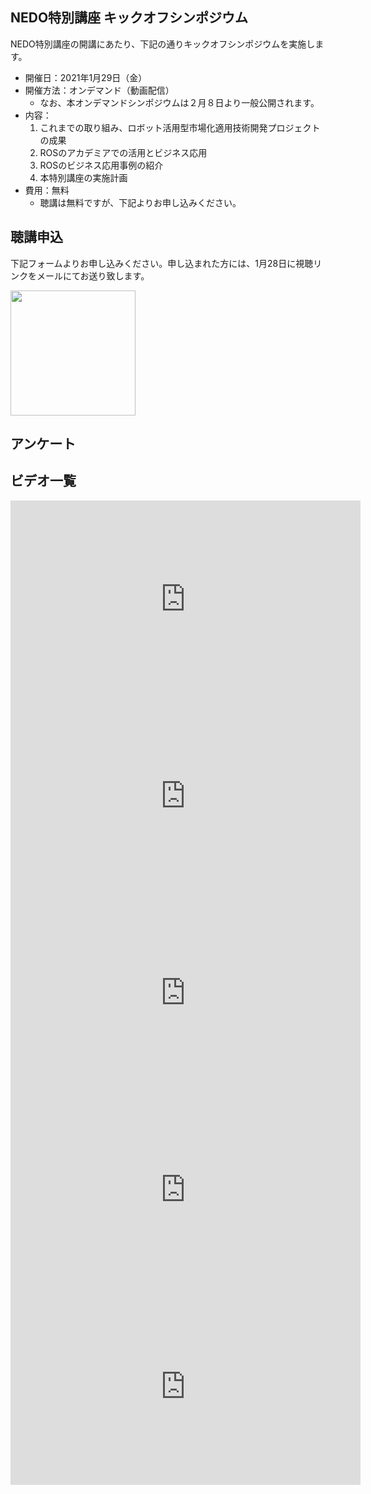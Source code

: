 ## NEDO特別講座 キックオフシンポジウム

NEDO特別講座の開講にあたり、下記の通りキックオフシンポジウムを実施します。

- 開催日：2021年1月29日（金）
- 開催方法：オンデマンド（動画配信）
  - なお、本オンデマンドシンポジウムは２月８日より一般公開されます。
- 内容：
  1. これまでの取り組み、ロボット活用型市場化適用技術開発プロジェクトの成果
  1. ROSのアカデミアでの活用とビジネス応用
  1. ROSのビジネス応用事例の紹介
  1. 本特別講座の実施計画
 - 費用：無料
   - 聴講は無料ですが、下記よりお申し込みください。
   
## 聴講申込
下記フォームよりお申し込みください。申し込まれた方には、1月28日に視聴リンクをメールにてお送り致します。

<a href="https://forms.gle/xeGH2TZKeJckbcT68" alt="申し込みフォーム"><img src="https://user-images.githubusercontent.com/11814060/104677986-d09c9680-572d-11eb-8223-96e23cf8d541.png" width="200"></a>

## アンケート

## ビデオ一覧

<iframe width="560" height="315" src="https://www.youtube.com/embed/1nrZEH6E-Gc" frameborder="0" allow="accelerometer; autoplay; clipboard-write; encrypted-media; gyroscope; picture-in-picture" allowfullscreen></iframe>

<iframe width="560" height="315" src="https://www.youtube.com/embed/52rWGeUfP2c" frameborder="0" allow="accelerometer; autoplay; clipboard-write; encrypted-media; gyroscope; picture-in-picture" allowfullscreen></iframe>

<iframe width="560" height="315" src="https://www.youtube.com/embed/dfhaJWoaTK0" frameborder="0" allow="accelerometer; autoplay; clipboard-write; encrypted-media; gyroscope; picture-in-picture" allowfullscreen></iframe>

<iframe width="560" height="315" src="https://www.youtube.com/embed/wCzqs0xqLCo" frameborder="0" allow="accelerometer; autoplay; clipboard-write; encrypted-media; gyroscope; picture-in-picture" allowfullscreen></iframe>

<iframe width="560" height="315" src="https://www.youtube.com/embed/7QiT7wnN1mM" frameborder="0" allow="accelerometer; autoplay; clipboard-write; encrypted-media; gyroscope; picture-in-picture" allowfullscreen></iframe>
